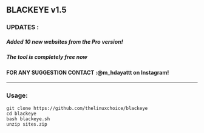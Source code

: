 ## BLACKEYE v1.5
### UPDATES :
##### Added 10 new websites from the Pro version!
##### The tool is completely free now
####  FOR ANY SUGGESTION CONTACT :@m_hdayattt on Instagram!

-----------------------------------------------------------------------------------------------------------------------------

### Usage:
```
git clone https://github.com/thelinuxchoice/blackeye
cd blackeye
bash blackeye.sh
unzip sites.zip
```
